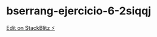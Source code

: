 # bserrang-ejercicio-6-2siqqj

[Edit on StackBlitz ⚡️](https://stackblitz.com/edit/bserrang-ejercicio-6-2siqqj)